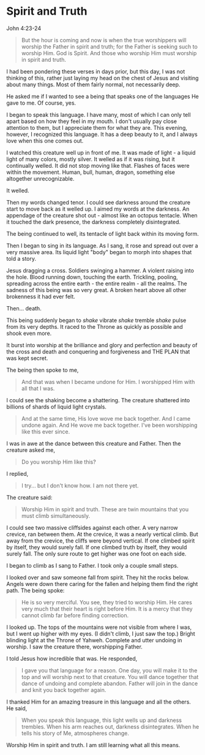 
# Spirit and Truth
John 4:23-24

> But the hour is coming and now is when the true worshippers
> will worship the Father in spirit and truth; for the Father
> is seeking such to worship Him. God is Spirit. And those who
> worship Him must worship in spirit and truth.

I had been pondering these verses in days prior, but this day,
I was not thinking of this, rather just laying my head on the
chest of Jesus and visiting about many things. Most of them
fairly normal, not necessarily deep.

He asked me if I wanted to see a being that speaks one
of the languages He gave to me. Of course, yes.

I began to speak this language. I have many, most of which I can
only tell apart based on how they feel in my mouth. I don't usually
pay close attention to them, but I appreciate them for what they are.
This evening, however, I recognized this
language. It has a deep beauty to it, and I always love when this one
comes out.

I watched this creature well up in front of me. It was made of light -
a liquid light of many colors, mostly silver. It welled as if it
was rising, but it continually welled. It did not stop moving like that.
Flashes of faces were within the movement. Human, bull, human, dragon,
something else altogether unrecognizable.

It welled.

Then my words changed tenor. I could see darkness around the creature start
to move back as it welled up.
I aimed my words at the darkness. An appendage of the creature shot out -
almost like an octopus tentacle. When it touched the dark presence, the
darkness completely disintegrated.

The being continued to well, its tentacle of light back within
its moving form.

Then I began to sing in its language. As I sang, it rose and spread out
over a very massive area. Its liquid light "body" began to morph into
shapes that told a story.

Jesus dragging a cross. Soldiers swinging a hammer. A violent raising into
the hole. Blood running down, touching the earth.
Trickling, pooling, spreading across the entire earth - the entire realm -
all the realms. The sadness of this being was so very great. A broken heart
above all other brokenness it had ever felt.

Then... death.

This being suddenly began to *shake* vibrate *shake* tremble *shake* pulse
from its very depths. It raced to the Throne as quickly as possible and
shook even more.

It burst into worship at the brilliance and glory and perfection and
beauty of the cross and death and conquering and forgiveness and THE
PLAN that was kept secret.

The being then spoke to me,

> And that was when I became undone for Him. I worshipped Him with all that
> I was.

I could see the shaking become a shattering. The creature shattered
into billions of shards of liquid light crystals.

> And at the same time, His love wove me back together. And I came undone
> again. And He wove me back together. I've been worshipping like this ever
> since.

I was in awe at the dance between this creature and Father. Then the
creature asked me,

> Do you worship Him like this?

I replied,

> I try... but I don't know how. I am not there yet.

The creature said:

> Worship Him in spirit and truth. These are twin mountains that you must
> climb simultaneously.

I could see two massive cliffsides against each other. A very narrow crevice,
ran between them. At the crevice, it was a nearly vertical climb.
But away from the crevice, the cliffs were beyond vertical. If one climbed
spirit by itself, they would surely fall. If one climbed truth by itself,
they would surely fall. The only sure route to get higher was one foot
on each side.

I began to climb as I sang to Father. I took only a couple small steps.

I looked over and saw someone fall from spirit. They hit the rocks below.
Angels were down there caring for the fallen and helping them find the
right path. The being spoke:

> He is so very merciful. You see, they tried to worship Him. He cares
> very much that their heart is right before Him. It is a mercy that
> they cannot climb far before finding correction.

I looked up. The tops of the mountains were not visible from where I was,
but I went up higher with my eyes. (I didn't climb, I
just saw the top.) Bright blinding light at the Throne of Yahweh. Complete
and utter undoing in worship. I saw the creature there, worshipping Father.

I told Jesus how incredible that was. He responded,

> I gave you that language for a reason. One day, you will make it to the top
> and will worship next to that creature. You will dance together that
> dance of undoing and complete abandon. Father will join in the dance and
> knit you back together again.

I thanked Him for an amazing treasure in this language and all the others. He said,

> When you speak this language, this light wells up and darkness trembles.
> When his arm reaches out, darkness disintegrates. When he tells his story
> of Me, atmospheres change.

Worship Him in spirit and truth. I am still learning what all this means.